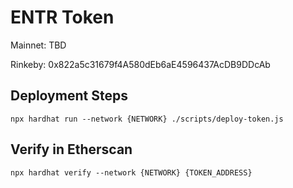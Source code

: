 # ENTR Token

Mainnet: TBD

Rinkeby: 0x822a5c31679f4A580dEb6aE4596437AcDB9DDcAb


## Deployment Steps

```
npx hardhat run --network {NETWORK} ./scripts/deploy-token.js
```

## Verify in Etherscan

```
npx hardhat verify --network {NETWORK} {TOKEN_ADDRESS}
```
